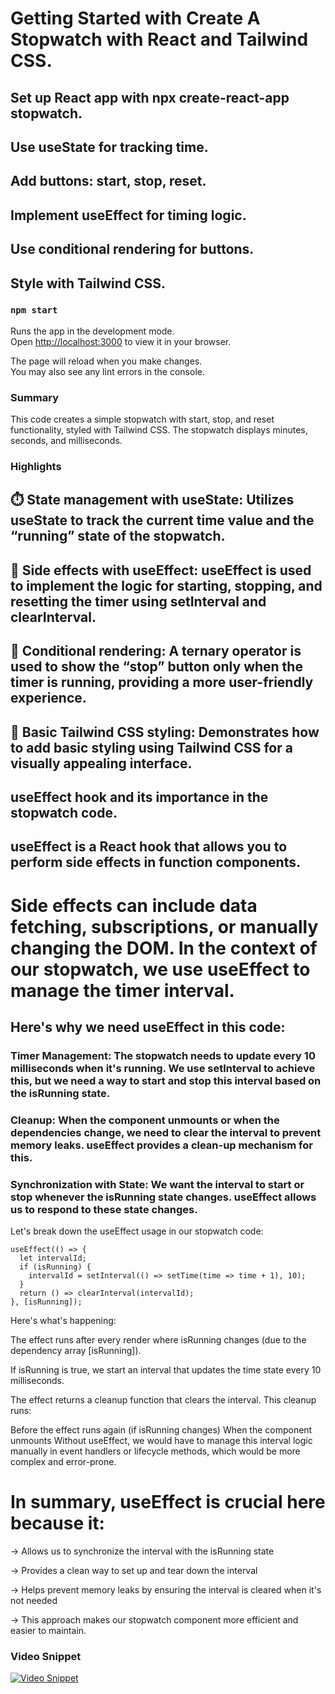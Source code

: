 # Getting Started with Create A Stopwatch with React and Tailwind CSS.

## Set up React app with npx create-react-app stopwatch.
## Use useState for tracking time.
## Add buttons: start, stop, reset.
## Implement useEffect for timing logic.
## Use conditional rendering for buttons.
## Style with Tailwind CSS.

### `npm start`

Runs the app in the development mode.\
Open [http://localhost:3000](http://localhost:3000) to view it in your browser.

The page will reload when you make changes.\
You may also see any lint errors in the console.

### Summary
This code creates a simple stopwatch with start, stop, and reset functionality, styled with Tailwind CSS. The stopwatch displays minutes, seconds, and milliseconds.

### Highlights
## ⏱️ State management with useState: Utilizes useState to track the current time value and the “running” state of the stopwatch.

## 🔄 Side effects with useEffect: useEffect is used to implement the logic for starting, stopping, and resetting the timer using setInterval and clearInterval.

## 🔌 Conditional rendering: A ternary operator is used to show the “stop” button only when the timer is running, providing a more user-friendly experience.

## 🎨 Basic Tailwind CSS styling: Demonstrates how to add basic styling using Tailwind CSS for a visually appealing interface.


## useEffect hook and its importance in the stopwatch code.

## useEffect is a React hook that allows you to perform side effects in function components. 

# Side effects can include data fetching, subscriptions, or manually changing the DOM. In the context of our stopwatch, we use useEffect to manage the timer interval.

## Here's why we need useEffect in this code:

### Timer Management: The stopwatch needs to update every 10 milliseconds when it's running. We use setInterval to achieve this, but we need a way to start and stop this interval based on the isRunning state.

### Cleanup: When the component unmounts or when the dependencies change, we need to clear the interval to prevent memory leaks. useEffect provides a clean-up mechanism for this.

### Synchronization with State: We want the interval to start or stop whenever the isRunning state changes. useEffect allows us to respond to these state changes.

Let's break down the useEffect usage in our stopwatch code:

```
useEffect(() => {
  let intervalId;
  if (isRunning) {
    intervalId = setInterval(() => setTime(time => time + 1), 10);
  }
  return () => clearInterval(intervalId);
}, [isRunning]);
```

Here's what's happening:

The effect runs after every render where isRunning changes (due to the dependency array [isRunning]).

If isRunning is true, we start an interval that updates the time state every 10 milliseconds.

The effect returns a cleanup function that clears the interval. This cleanup runs:

Before the effect runs again (if isRunning changes)
When the component unmounts
Without useEffect, we would have to manage this interval logic manually in event handlers or lifecycle methods, which would be more complex and error-prone.

# In summary, useEffect is crucial here because it:

-> Allows us to synchronize the interval with the isRunning state

-> Provides a clean way to set up and tear down the interval

-> Helps prevent memory leaks by ensuring the interval is cleared when it's not needed

-> This approach makes our stopwatch component more efficient and easier to maintain.



### Video Snippet

[![Video Snippet](
https://www.loom.com/share/6f0bf74824a046beb894702fdf1a828d?sid=55f8a43a-8ba5-4b8d-92be-1ae0d979ea93)](
https://www.loom.com/share/6f0bf74824a046beb894702fdf1a828d?sid=55f8a43a-8ba5-4b8d-92be-1ae0d979ea93)
